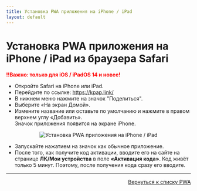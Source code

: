 ```yaml
---
title: Установка PWA приложения на iPhone / iPad
layout: default
---
```


# Установка PWA приложения на iPhone / iPad из браузера Safari
<span style="color: red;">**‼️Важно: только для iOS / iPadOS 14 и новее!**</span><br>
- Откройте Safari на iPhone или iPad.
- Перейдите по ссылке:  <a href="https://kpap.link/" target="_blank" rel="noopener">https://kpap.link/</a>
- В нижнем меню нажмите на значок "Поделиться".
- Выберите «На экран Домой».
- Измените название или оставьте по умолчанию и нажмите в правом верхнем углу «Добавить».  
Значок приложения появится на экране iPhone.

<div style="text-align: center;">
  <img src="https://lazykpub.github.io/Lazykpub/assets/images/pwa_ios_1.jpeg" alt="Установка PWA приложения на iPhone / iPad" style="max-width: 100%; height: auto; cursor: pointer;" onclick="this.style.maxWidth = this.style.maxWidth === '100%' ? '100vw' : '100%';">
</div>

- Запускайте нажатием на значок как обычное приложение.
- После того, как получите код активации, вводите его на сайте на странице **ЛК/Мои устройства** в поле **«Активация кода»**.
Код живёт только 5 минут. Поэтому, после получения кода сразу его вводите.


---
<p  align="right"><a href="https://lazykpub.github.io/Lazykpub/pages/pwa">Вернуться к списку PWA</a></p>
